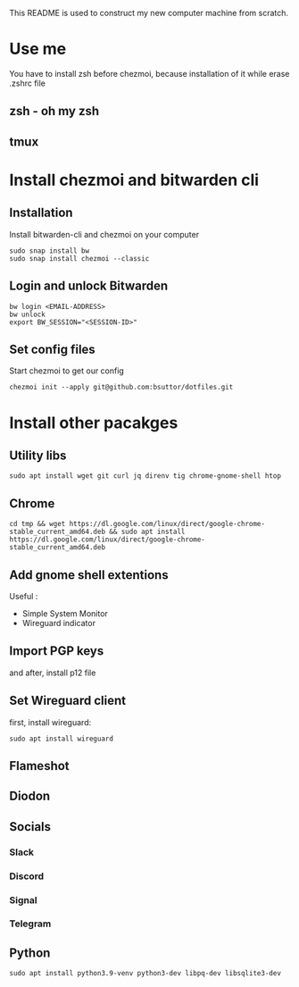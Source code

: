 This README is used to construct my new computer machine from scratch.

# Use me

You have to install zsh before chezmoi, because installation of it while erase .zshrc file


## zsh - oh my zsh

## tmux


# Install chezmoi and bitwarden cli

## Installation

Install bitwarden-cli and chezmoi on your computer

    sudo snap install bw
    sudo snap install chezmoi --classic


## Login and unlock Bitwarden

    bw login <EMAIL-ADDRESS>
    bw unlock
    export BW_SESSION="<SESSION-ID>"

## Set config files

Start chezmoi to get our config

    chezmoi init --apply git@github.com:bsuttor/dotfiles.git

# Install other pacakges

## Utility libs

    sudo apt install wget git curl jq direnv tig chrome-gnome-shell htop

## Chrome

    cd tmp && wget https://dl.google.com/linux/direct/google-chrome-stable_current_amd64.deb && sudo apt install https://dl.google.com/linux/direct/google-chrome-stable_current_amd64.deb 

## Add gnome shell extentions
 
Useful : 
* Simple System Monitor
* Wireguard indicator

## Import PGP keys

and after, install p12 file

## Set Wireguard client

first, install wireguard:

    sudo apt install wireguard

## Flameshot

## Diodon

## Socials
### Slack
### Discord
### Signal
### Telegram

## Python

    sudo apt install python3.9-venv python3-dev libpq-dev libsqlite3-dev
